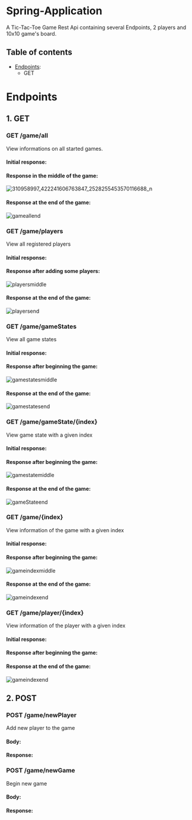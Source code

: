 # Spring-Application
A Tic-Tac-Toe Game Rest Api containing several Endpoints, 2 players and 10x10 game's board. 
## Table of contents
* [Endpoints](#endpoints):
  * GET

<a name="endpoints"></a>
# Endpoints
## 1. GET
### GET /game/all
View informations on all started games.

#### Initial response:

#### Response in the middle of the game:
![310958997_422241606763847_2528255453570116688_n](https://user-images.githubusercontent.com/44844566/194732176-67d40dd7-3800-4e22-bcd6-a2661d1036fc.png)


#### Response at the end of the game:
![gameallend](https://user-images.githubusercontent.com/44844566/194732215-33fcf275-fbe1-4f64-8bdf-8b91b2b8f76b.png)


### GET /game/players
View all registered players

#### Initial response:

#### Response after adding some players:

![playersmiddle](https://user-images.githubusercontent.com/44844566/194732253-92bda04c-df26-45b9-acef-22175f90d407.png)

#### Response at the end of the game:

![playersend](https://user-images.githubusercontent.com/44844566/194732296-b40c0099-9d95-4e3b-8c13-1f33b3227958.png)

### GET /game/gameStates
View all game states

#### Initial response:

#### Response after beginning the game:

![gamestatesmiddle](https://user-images.githubusercontent.com/44844566/194732382-1449f526-d8bf-42cf-aa2f-69d4dd0ba295.png)

#### Response at the end of the game:

![gamestatesend](https://user-images.githubusercontent.com/44844566/194732386-20efacf1-9a1b-467a-b527-c637881d1021.png)

### GET /game/gameState/{index}
View game state with a given index

#### Initial response:

#### Response after beginning the game:

![gamestatemiddle](https://user-images.githubusercontent.com/44844566/194732478-40e9aeae-25ee-4bdc-96bd-ec4d33a1be39.png)

#### Response at the end of the game:

![gameStateend](https://user-images.githubusercontent.com/44844566/194732482-b1e5fefd-5d82-4f07-9fbd-1eddb2991ea6.png)

### GET /game/{index}
View information of the game with a given index

#### Initial response:

#### Response after beginning the game:

![gameindexmiddle](https://user-images.githubusercontent.com/44844566/194732592-c2e952ed-c089-4975-8605-b2c52670bb90.png)

#### Response at the end of the game:

![gameindexend](https://user-images.githubusercontent.com/44844566/194732596-478e7917-4ca6-4a8e-a07e-f3c16615e991.png)

### GET /game/player/{index}
View information of the player with a given index

#### Initial response:

#### Response after beginning the game:

#### Response at the end of the game:

![gameindexend](https://user-images.githubusercontent.com/44844566/194732685-a3a6fe1b-8039-4c67-86e1-ee65b6eb969e.png)

## 2. POST
### POST /game/newPlayer
Add new player to the game

#### Body:

#### Response:

### POST /game/newGame
Begin new game

#### Body:

#### Response:
